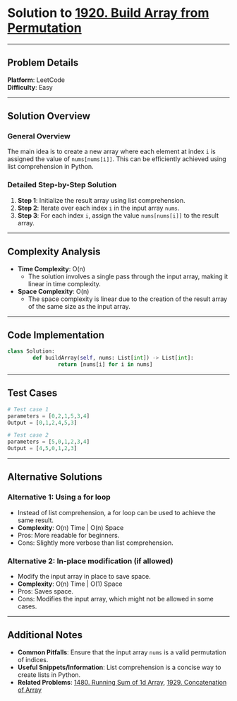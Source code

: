 
# Solution to [1920. Build Array from Permutation](https://leetcode.com/problems/build-array-from-permutation/)

---

## Problem Details
**Platform**: LeetCode  
**Difficulty**: Easy  

---

## Solution Overview
### General Overview
The main idea is to create a new array where each element at index `i` is assigned the value of `nums[nums[i]]`. This can be efficiently achieved using list comprehension in Python.

### Detailed Step-by-Step Solution
1. **Step 1**: Initialize the result array using list comprehension.
2. **Step 2**: Iterate over each index `i` in the input array `nums`.
3. **Step 3**: For each index `i`, assign the value `nums[nums[i]]` to the result array.

---

## Complexity Analysis
- **Time Complexity**: O(n)
    - The solution involves a single pass through the input array, making it linear in time complexity.
- **Space Complexity**: O(n)
    - The space complexity is linear due to the creation of the result array of the same size as the input array.

---

## Code Implementation
```python
class Solution:
        def buildArray(self, nums: List[int]) -> List[int]:
                return [nums[i] for i in nums]
```

---

## Test Cases
```python
# Test case 1
parameters = [0,2,1,5,3,4]
Output = [0,1,2,4,5,3]

# Test case 2
parameters = [5,0,1,2,3,4]
Output = [4,5,0,1,2,3]
```

---

## Alternative Solutions
### Alternative 1: Using a for loop
- Instead of list comprehension, a for loop can be used to achieve the same result.
- **Complexity**: O(n) Time | O(n) Space
- Pros: More readable for beginners.
- Cons: Slightly more verbose than list comprehension.

### Alternative 2: In-place modification (if allowed)
- Modify the input array in place to save space.
- **Complexity**: O(n) Time | O(1) Space
- Pros: Saves space.
- Cons: Modifies the input array, which might not be allowed in some cases.

---

## Additional Notes
- **Common Pitfalls**: Ensure that the input array `nums` is a valid permutation of indices.
- **Useful Snippets/Information**: List comprehension is a concise way to create lists in Python.
- **Related Problems**: [1480. Running Sum of 1d Array](https://leetcode.com/problems/running-sum-of-1d-array/), [1929. Concatenation of Array](https://leetcode.com/problems/concatenation-of-array/)


